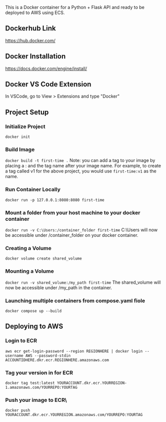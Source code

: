 This is a Docker container for a Python + Flask API and ready to be deployed to AWS using ECS.

## Dockerhub Link
https://hub.docker.com/

## Docker Installation
https://docs.docker.com/engine/install/

## Docker VS Code Extension
In VSCode, go to View > Extensions and type "Docker"

## Project Setup

### Initialize Project
`docker init`

### Build Image
`docker build -t first-time .`
Note: you can add a tag to your image by placing a : and the tag name after your image name. For example, to create a tag called v1 for the above project, you would use `first-time:v1` as the name. 

### Run Container Locally 
`docker run -p 127.0.0.1:8080:8080 first-time`

### Mount a folder from your host machine to your docker container
`docker run -v C:\Users:/container_folder first-time`
C:\Users will now be accessible under /container_folder on your docker container.

### Creating a Volume
`docker volume create shared_volume`

### Mounting a Volume
`docker run -v shared_volume:/my_path first-time`
The shared_volume will now be accessible under /my_path in the container.

### Launching multiple containers from compose.yaml fiole
`docker compose up --build`

## Deploying to AWS

### Login to ECR
`aws ecr get-login-password --region REGIONHERE | docker login --username AWS --password-stdin ACCOUNTIDHERE.dkr.ecr.REGIONHERE.amazonaws.com`

### Tag your version in for ECR
`docker tag test:latest YOURACCOUNT.dkr.ecr.YOURREGION-1.amazonaws.com/YOURREPO:YOURTAG`

### Push your image to ECR\
`docker push YOURACCOUNT.dkr.ecr.YOURREGION.amazonaws.com/YOURREPO:YOURTAG`





